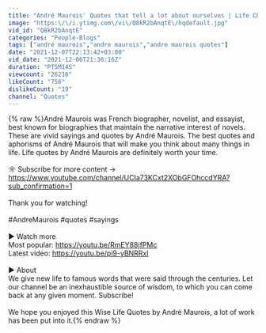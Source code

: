 ```yaml
---
title: "André Maurois' Quotes that tell a lot about ourselves | Life Changing Quotes"
image: "https:\/\/i.ytimg.com\/vi\/Q8kR2bAnqtE\/hqdefault.jpg"
vid_id: "Q8kR2bAnqtE"
categories: "People-Blogs"
tags: ["andré maurois","andre maurois","andre maurois quotes"]
date: "2021-12-07T22:13:42+03:00"
vid_date: "2021-12-06T21:36:16Z"
duration: "PT5M14S"
viewcount: "26216"
likeCount: "756"
dislikeCount: "19"
channel: "Quotes"
---
```

{% raw %}André Maurois was French biographer, novelist, and essayist, best known for biographies that maintain the narrative interest of novels. These are vivid sayings and quotes by André Maurois. The best quotes and aphorisms of André Maurois that will make you think about many things in life. Life quotes by André Maurois are definitely worth your time.<br /><br />☼ Subscribe for more content → <a rel="nofollow" target="blank" href="https://www.youtube.com/channel/UCIa73KCxt2XObGFOhccdYRA?sub_confirmation=1">https://www.youtube.com/channel/UCIa73KCxt2XObGFOhccdYRA?sub_confirmation=1</a><br /><br />Thank you for watching!<br /><br /> #AndreMaurois #quotes #sayings<br /><br />► Watch more<br />Most popular: <a rel="nofollow" target="blank" href="https://youtu.be/RmEY88jfPMc">https://youtu.be/RmEY88jfPMc</a><br />Latest video: <a rel="nofollow" target="blank" href="https://youtu.be/pi9-yBNRRxI">https://youtu.be/pi9-yBNRRxI</a><br /><br />► About <br />We give new life to famous words that were said through the centuries. Let our channel be an inexhaustible source of wisdom, to which you can come back at any given moment. Subscribe!<br /><br />We hope you enjoyed this Wise Life Quotes by André Maurois, a lot of work has been put into it.{% endraw %}
